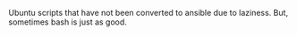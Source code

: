 Ubuntu scripts that have not been converted to ansible due to laziness.
But, sometimes bash is just as good.
